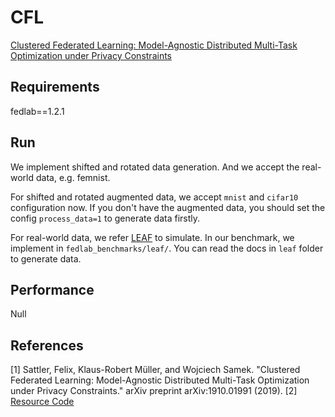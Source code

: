 # CFL

[Clustered Federated Learning: Model-Agnostic Distributed Multi-Task Optimization under Privacy Constraints](https://arxiv.org/abs/1910.01991)


## Requirements

fedlab==1.2.1

## Run

We implement shifted and rotated data generation. And we accept the real-world data, e.g. femnist.

For shifted and rotated augmented data, we accept `mnist` and `cifar10` configuration now.
If you don't have the augmented data, you should set the config `process_data=1` to generate data firstly.

For real-world data, we refer [LEAF](https://github.com/TalwalkarLab/leaf) to simulate. In our benchmark, we implement in `fedlab_benchmarks/leaf/`. 
You can read the docs in `leaf` folder to generate data.

## Performance

Null

## References

[1] Sattler, Felix, Klaus-Robert Müller, and Wojciech Samek. "Clustered Federated Learning: Model-Agnostic Distributed Multi-Task Optimization under Privacy Constraints." arXiv preprint arXiv:1910.01991 (2019).
[2] [Resource Code](https://github.com/felisat/clustered-federated-learning#clustered-federated-learning-model-agnostic-distributed-multi-task-optimization-under-privacy-constraints)
